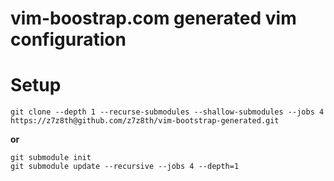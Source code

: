 # vim-boostrap.com generated vim configuration

Setup
===
```
git clone --depth 1 --recurse-submodules --shallow-submodules --jobs 4 https://z7z8th@github.com/z7z8th/vim-bootstrap-generated.git
```

**or**

```
git submodule init
git submodule update --recursive --jobs 4 --depth=1
```

